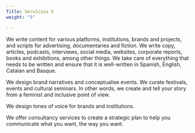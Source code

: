 ```yaml
---
Title: Servicios 5
weight: "5"

---
```

We write content for various platforms, institutions, brands and projects, and scripts for advertising, documentaries and fiction. We write copy, articles, podcasts, interviews, social media, websites, corporate reports, books and exhibitions, among other things. We take care of everything that needs to be written and ensure that it is well-written in Spanish, English, Catalan and Basque.

We design brand narratives and conceptualise events. We curate festivals, events and cultural seminars. In other words, we create and tell your story from a feminist and inclusive point of view.

We design tones of voice for brands and institutions.

We offer consultancy services to create a strategic plan to help you communicate what you want, the way you want.